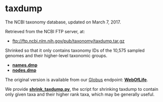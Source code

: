 # taxdump

The NCBI taxonomy database, updated on March 7, 2017.

Retrieved from the NCBI FTP server, at:
- ftp://ftp.ncbi.nlm.nih.gov/pub/taxonomy/taxdump.tar.gz

Shrinked so that it only contains taxonomy IDs of the 10,575 sampled genomes and their higher-level taxonomic groups.

- [**names.dmp**](names.dmp)
- [**nodes.dmp**](nodes.dmp)

The original version is available from our [Globus](https://www.globus.org/) endpoint: [**WebOfLife**](https://app.globus.org/file-manager/collections/31acbeb8-c62f-11ea-bef9-0e716405a293).

We provide [**shrink_taxdump.py**](../../../../code/scripts/shrink_taxdump.py), the script for shrinking taxdump to contain only given taxa and their higher rank taxa, which may be generally useful.